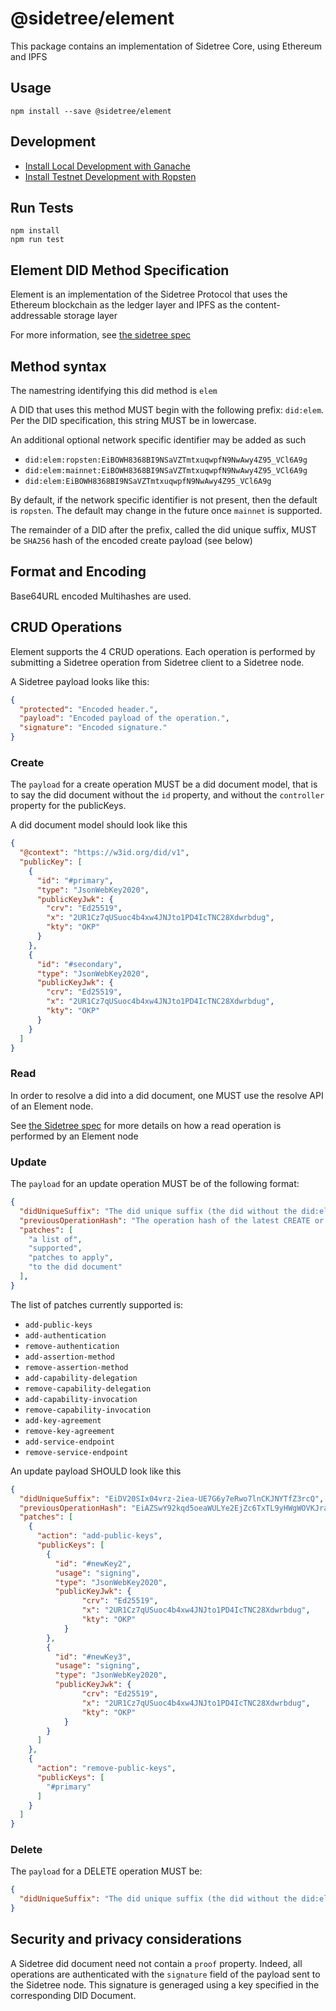 # @sidetree/element

This package contains an implementation of Sidetree Core, using Ethereum and IPFS

## Usage

```
npm install --save @sidetree/element
```

## Development

- [Install Local Development with Ganache](docs/local-dev.md)
- [Install Testnet Development with Ropsten](docs/local-element-ropsten-install.md)

## Run Tests

```
npm install
npm run test
```

## Element DID Method Specification

Element is an implementation of the Sidetree Protocol that uses the Ethereum blockchain as the ledger layer and IPFS as the content-addressable storage layer

For more information, see [the sidetree spec](https://identity.foundation/sidetree/spec/)

## Method syntax

The namestring identifying this did method is `elem`

A DID that uses this method MUST begin with the following prefix: `did:elem`. Per the DID specification, this string MUST be in lowercase.

An additional optional network specific identifier may be added as such
- `did:elem:ropsten:EiBOWH8368BI9NSaVZTmtxuqwpfN9NwAwy4Z95_VCl6A9g`
- `did:elem:mainnet:EiBOWH8368BI9NSaVZTmtxuqwpfN9NwAwy4Z95_VCl6A9g`
- `did:elem:EiBOWH8368BI9NSaVZTmtxuqwpfN9NwAwy4Z95_VCl6A9g`

By default, if the network specific identifier is not present, then the default is `ropsten`.
The default may change in the future once `mainnet` is supported.

The remainder of a DID after the prefix, called the did unique suffix, MUST be `SHA256` hash of the encoded create payload (see below)

## Format and Encoding

Base64URL encoded Multihashes are used.

## CRUD Operations

Element supports the 4 CRUD operations. Each operation is performed by submitting a Sidetree operation from Sidetree client to a Sidetree node.

A Sidetree payload looks like this:
```json
{
  "protected": "Encoded header.",
  "payload": "Encoded payload of the operation.",
  "signature": "Encoded signature."
}
```

### Create

The `payload` for a create operation MUST be a did document model, that is to say the did document without the `id` property, and without the `controller` property for the publicKeys.

A did document model should look like this

```json
{
  "@context": "https://w3id.org/did/v1",
  "publicKey": [
    {
      "id": "#primary",
      "type": "JsonWebKey2020",
      "publicKeyJwk": {
        "crv": "Ed25519",
        "x": "2UR1Cz7qUSuoc4b4xw4JNJto1PD4IcTNC28Xdwrbdug",
        "kty": "OKP"
      }
    },
    {
      "id": "#secondary",
      "type": "JsonWebKey2020",
      "publicKeyJwk": {
        "crv": "Ed25519",
        "x": "2UR1Cz7qUSuoc4b4xw4JNJto1PD4IcTNC28Xdwrbdug",
        "kty": "OKP"
      }
    }
  ]
}
```

### Read

In order to resolve a did into a did document, one MUST use the resolve API of an Element node.

See [the Sidetree spec](https://identity.foundation/sidetree/spec) for more details on how a read operation is performed by an Element node

### Update

The `payload` for an update operation MUST be of the following format:
```json
{
  "didUniqueSuffix": "The did unique suffix (the did without the did:elem part)",
  "previousOperationHash": "The operation hash of the latest CREATE or UPDATE operation returned by the Sidetree client",
  "patches": [
    "a list of",
    "supported",
    "patches to apply",
    "to the did document"
  ],
}
```

The list of patches currently supported is:

- `add-public-keys`
- `add-authentication`
- `remove-authentication`
- `add-assertion-method`
- `remove-assertion-method`
- `add-capability-delegation`
- `remove-capability-delegation`
- `add-capability-invocation`
- `remove-capability-invocation`
- `add-key-agreement`
- `remove-key-agreement`
- `add-service-endpoint`
- `remove-service-endpoint`

An update payload SHOULD look like this

```json
{
  "didUniqueSuffix": "EiDV20SIx04vrz-2iea-UE7G6y7eRwo7lnCKJNYTfZ3rcQ",
  "previousOperationHash": "EiAZSwY92kqd5oeaWULYe2EjZc6TxTL9yHWgWOVKJraw9w",
  "patches": [
    {
      "action": "add-public-keys",
      "publicKeys": [
        {
          "id": "#newKey2",
          "usage": "signing",
          "type": "JsonWebKey2020",
          "publicKeyJwk": {
                "crv": "Ed25519",
                "x": "2UR1Cz7qUSuoc4b4xw4JNJto1PD4IcTNC28Xdwrbdug",
                "kty": "OKP"
            }
        },
        {
          "id": "#newKey3",
          "usage": "signing",
          "type": "JsonWebKey2020",
          "publicKeyJwk": {
                "crv": "Ed25519",
                "x": "2UR1Cz7qUSuoc4b4xw4JNJto1PD4IcTNC28Xdwrbdug",
                "kty": "OKP"
            }
        }
      ]
    },
    {
      "action": "remove-public-keys",
      "publicKeys": [
        "#primary"
      ]
    }
  ]
}
```

### Delete

The `payload` for a DELETE operation MUST be:

```json
{
  "didUniqueSuffix": "The did unique suffix (the did without the did:elem part)"
}
```

## Security and privacy considerations

A Sidetree did document need not contain a `proof` property. Indeed, all operations are authenticated with the `signature` field of the payload sent to the Sidetree node. This signature is generaged using a key specified in the corresponding DID Document.
